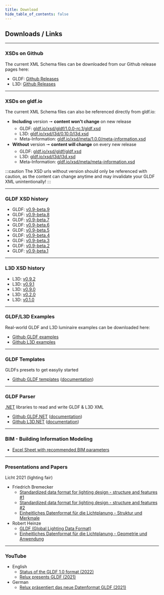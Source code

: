 ```yaml
---
title: Download
hide_table_of_contents: false
---
```

<!-- markdownlint-disable MD033 (no html im markdown) -->

## Downloads / Links

---

### XSDs on Github

The current XML Schema files can be downloaded from our Github release pages here:

- GLDF: [Github Releases](https://github.com/globallightingdata/gldf/releases)
- L3D: [Github Releases](https://github.com/globallightingdata/l3d/releases)

---

### XSDs on gldf.io

The current XML Schema files can also be referenced directly from gldf.io:

- **Including** version 🠖 **content won't change** on new release
  - GLDF: <a href="/xsd/gldf/1.0.0-rc.1/gldf.xsd" target="_blank">gldf.io/xsd/gldf/1.0.0-rc.1/gldf.xsd</a>
  - L3D: <a href="/xsd/l3d/0.10.0/l3d.xsd" target="_blank">gldf.io/xsd/l3d/0.10.0/l3d.xsd</a>
  - Meta-Information: <a href="/xsd/meta/1.0.0/meta-information.xsd" target="_blank">gldf.io/xsd/meta/1.0.0/meta-information.xsd</a>
- **Without** version 🠖 **content will change** on every new release
  - GLDF: <a href="/xsd/gldf/gldf.xsd" target="_blank">gldf.io/xsd/gldf/gldf.xsd</a>
  - L3D: <a href="/xsd/l3d/l3d.xsd" target="_blank">gldf.io/xsd/l3d/l3d.xsd</a>
  - Meta-Information: <a href="/xsd/meta/meta-information.xsd" target="_blank">gldf.io/xsd/meta/meta-information.xsd</a>

:::caution
The XSD urls without version should only be referenced with caution, as the content can change anytime and may invalidate your GLDF XML unintentionally!
:::

---

### GLDF XSD history

- GLDF: <a href="/xsd/gldf/0.9-beta.9/gldf.xsd" target="_blank">v0.9-beta.9</a>
- GLDF: <a href="/xsd/gldf/0.9-beta.8/gldf.xsd" target="_blank">v0.9-beta.8</a>
- GLDF: <a href="/xsd/gldf/0.9-beta.7/gldf.xsd" target="_blank">v0.9-beta.7</a>
- GLDF: <a href="/xsd/gldf/0.9-beta.6/gldf.xsd" target="_blank">v0.9-beta.6</a>
- GLDF: <a href="/xsd/gldf/0.9-beta.5/gldf.xsd" target="_blank">v0.9-beta.5</a>
- GLDF: <a href="/xsd/gldf/0.9-beta.4/gldf.xsd" target="_blank">v0.9-beta.4</a>
- GLDF: <a href="/xsd/gldf/0.9-beta.3/gldf.xsd" target="_blank">v0.9-beta.3</a>
- GLDF: <a href="/xsd/gldf/0.9-beta.2/gldf.xsd" target="_blank">v0.9-beta.2</a>
- GLDF: <a href="/xsd/gldf/0.9-beta.1/gldf.xsd" target="_blank">v0.9-beta.1</a>

---

### L3D XSD history

- L3D: <a href="/xsd/l3d/0.9.2/l3d.xsd" target="_blank">v0.9.2</a>
- L3D: <a href="/xsd/l3d/0.9.1/l3d.xsd" target="_blank">v0.9.1</a>
- L3D: <a href="/xsd/l3d/0.9.0/l3d.xsd" target="_blank">v0.9.0</a>
- L3D: <a href="/xsd/l3d/0.2.0/l3d.xsd" target="_blank">v0.2.0</a>
- L3D: <a href="/xsd/l3d/0.1.0/l3d.xsd" target="_blank">v0.1.0</a>

---

### GLDF/L3D Examples

Real-world GLDF and L3D luminaire examples can be downloaded here:

- [Github GLDF examples](https://github.com/globallightingdata/examples)
- [Github L3D examples](https://github.com/globallightingdata/l3d/tree/master/examples)

---

### GLDF Templates

GLDFs presets to get easyliy started

- [Github GLDF templates](https://github.com/globallightingdata/templates) ([documentation](/docs/getting-started/templates))

---

### GLDF Parser

[.NET](https://dotnet.microsoft.com) libraries to read and write GLDF & L3D XML

- [Github GLDF.NET](https://github.com/globallightingdata/gldf.net) ([documentation](/docs/tools-dev/gldf-net-parser))
- [Github L3D.NET](https://github.com/globallightingdata/l3d.net) ([documentation](/docs/tools-dev/l3d-net-parser))

---

### BIM - Building Information Modeling

- [Excel Sheet with recommended BIM parameters](https://github.com/globallightingdata/files/raw/master/bim/bim_properties.xlsx)

---

### Presentations and Papers

Licht 2021 (lighting fair)

- Friedrich Bremecker
  - [Standardized data format for lighting design - structure and features #1](https://github.com/globallightingdata/files/blob/master/2021_licht_lightfair/licht2021_paper_friedrich_bremecker_en.pdf)
  - [Standardized data format for lighting design - structure and features #2](https://github.com/globallightingdata/files/blob/master/2021_licht_lightfair/licht2021_webinar_friedrich_bremecker.pdf)
  - [Einheitliches Datenformat für die Lichtplanung - Struktur und Merkmale](https://github.com/globallightingdata/files/blob/master/2021_licht_lightfair/licht2021_paper_friedrich_bremecker_de.pdf)
- Robert Heinze
  - [GLDF (Global Lighting Data Format)](https://github.com/globallightingdata/files/blob/master/2021_licht_lightfair/licht2021_paper_robert_heinze.pdf)
  - [Einheitliches Datenformat für die Lichtplanung - Geometrie und Anwendung](https://github.com/globallightingdata/files/blob/master/2021_licht_lightfair/licht2021_ppt_robert_heinze.pdf)

---

### YouTube

- English
  - [Status of the GLDF 1.0 format (2022)](https://www.youtube.com/watch?v=GKhY2EsILhc)
  - [Relux presents GLDF (2021)](https://www.youtube.com/watch?v=0xOOn1yQV1k)  
- German
  - [Relux präsentiert das neue Datenformat GLDF (2021)](https://www.youtube.com/watch?v=ecbHqjwZCe0)
